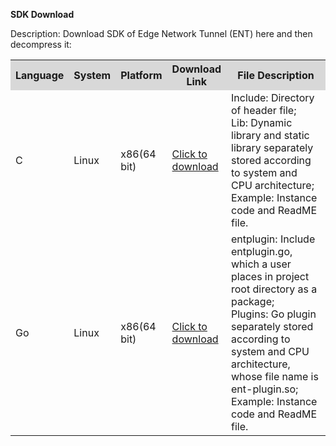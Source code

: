 **SDK Download**

Description: Download SDK of Edge Network Tunnel (ENT) here and then decompress it:

<table>
  <tr bgcolor="#D8D8D8">
    <th width="8%">Language</th>
    <th>System</th>
    <th width="14%">Platform</th>
    <th width="12%">Download Link</th>
    <th>File Description</th>
  </tr>
  <tr>
    <td>C</td>
    <td>Linux</td>
    <td>x86(64 bit)</td>
    <td><a href="https://ent-sdk.s3.cn-north-1.jdcloud-oss.com/C-SDK/ENT.tar.gz">Click to download</a></td>
    <td>Include: Directory of header file;<br>
		Lib: Dynamic library and static library separately stored according to system and CPU architecture;<br>
		Example: Instance code and ReadME file.
	</td>
  </tr>
  <tr>
    <td>Go</td>
    <td>Linux</td>
    <td>x86(64 bit)</td>
    <td><a href="https://ent-sdk.s3.cn-north-1.jdcloud-oss.com/Go-SDK/ENT-Go.tar.gz">Click to download</a></td>
    <td>entplugin: Include entplugin.go, which a user places in project root directory as a package;<br>
		Plugins: Go plugin separately stored according to system and CPU architecture, whose file name is ent-plugin.so;<br>
		Example: Instance code and ReadME file.
	</td>
  </tr>
</table>

